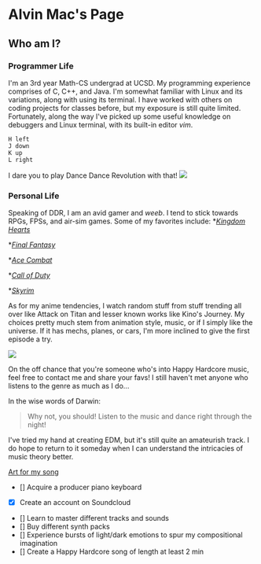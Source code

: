 # Alvin Mac's Page

## Who am I?
### Programmer Life
I'm an 3rd year Math-CS undergrad at UCSD. My programming experience comprises of C, C++, and Java. I'm somewhat familiar with Linux and its variations, along with using its terminal. I have worked with others on coding projects for classes before, but my exposure is still quite limited. Fortunately, along the way I've picked up some useful knowledge on debuggers and Linux terminal, with its built-in editor _vim_.
```
H left
J down
K up
L right
```
I dare you to play Dance Dance Revolution with that!
![](https://d2skuhm0vrry40.cloudfront.net/2018/articles/2018-10-03-09-35/dance-dance-revolution-movie-in-the-works-1538555736785.jpg/EG11/resize/1200x-1/dance-dance-revolution-movie-in-the-works-1538555736785.jpg)

### Personal Life
Speaking of DDR, I am an avid gamer and *weeb*. I tend to stick towards RPGs, FPSs, and air-sim games. Some of my favorites include: 
*[_Kingdom Hearts_](https://www.kingdomhearts.com/home/us/)

*[_Final Fantasy_](https://en.wikipedia.org/wiki/Final_Fantasy)

*[_Ace Combat_](https://acecombat.fandom.com/wiki/Ace_Combat)

*[_Call of Duty_](https://www.callofduty.com/home)

*[_Skyrim_](https://elderscrolls.bethesda.net/en/skyrim)

As for my anime tendencies, I watch random stuff from stuff trending all over like Attack on Titan and lesser known works like Kino's Journey. My choices pretty much stem from animation style, music, or if I simply like the universe. If it has mechs, planes, or cars, I'm more inclined to give the first episode a try.

![](https://images.fineartamerica.com/images/artworkimages/mediumlarge/1/kinos-journey-bert-mailer.jpg)

On the off chance that you're someone who's into Happy Hardcore music, feel free to contact me and share your favs! I still haven't met anyone who listens to the genre as much as I do...

In the wise words of Darwin:
> Why not, you should!
> Listen to the music and dance right through the night!

I've tried my hand at creating EDM, but it's still quite an amateurish track. I do hope to return to it someday when I can understand the intricacies of music theory better.

[Art for my song](./yogurtdream.jpg)

- []    Acquire a producer piano keyboard
- [x]   Create an account on Soundcloud
- []    Learn to master different tracks and sounds
- []    Buy different synth packs
- []    Experience bursts of light/dark emotions to spur my compositional imagination
- []    Create a Happy Hardcore song of length at least 2 min